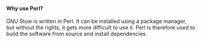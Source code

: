 #### Why use Perl?

GNU Stow is written in Perl. It can be installed using a package manager, but without the rights, it gets more difficult to use it.
Perl is therefore used to build the software from source and install dependencies.
